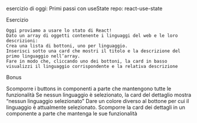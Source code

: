 esercizio di oggi: Primi passi con useState
repo: react-use-state


Esercizio

    Oggi proviamo a usare lo stato di React!
    Dato un array di oggetti contenente i linguaggi del web e le loro descrizioni:
    Crea una lista di bottoni, uno per linguaggio.
    Inserisci sotto una card che mostri il titolo e la descrizione del primo linguaggio nell’array.
    Fare in modo che, cliccando uno dei bottoni, la card in basso visualizzi il linguaggio corrispondente e la relativa descrizione


Bonus

Scomporre i buttons in componenti a parte che mantengono tutte le funzionalità
Se nessun linguaggio è selezionato, la card del dettaglio mostra “nessun linguaggio selezionato”
Dare un colore diverso al bottone per cui il linguaggio è attualmente selezionato.
    Scomporre la card dei dettagli in un componente a parte che mantenga le sue funzionalità